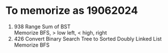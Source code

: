 # To memorize as 19062024
1. 938 Range Sum of BST  
   Memorize BFS, > low left, < high, right
2. 426 Convert Binary Search Tree to Sorted Doubly Linked List  
   Memorize BFS
